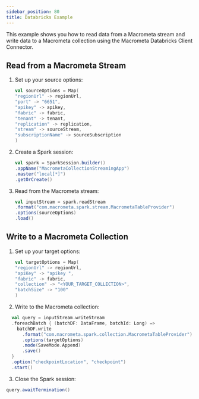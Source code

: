 ```yaml
---
sidebar_position: 80
title: Databricks Example
---
```


This example shows you how to read data from a Macrometa stream and write data to a Macrometa collection using the Macrometa Databricks Client Connector.

## Read from a Macrometa Stream

1. Set up your source options:

    ```scala
    val sourceOptions = Map(
    "regionUrl" -> regionUrl,
    "port" -> "6651",
    "apikey" -> apikey,
    "fabric" -> fabric,
    "tenant" -> tenant,
    "replication" -> replication,
    "stream" -> sourceStream,
    "subscriptionName" -> sourceSubscription
    )
    ```

2. Create a Spark session:

    ```scala
    val spark = SparkSession.builder()
    .appName("MacrometaCollectionStreamingApp")
    .master("local[*]")
    .getOrCreate()
    ```

3. Read from the Macrometa stream:

    ```scala
    val inputStream = spark.readStream
    .format("com.macrometa.spark.stream.MacrometaTableProvider")
    .options(sourceOptions)
    .load()
    ````

## Write to a Macrometa Collection

1. Set up your target options:

    ```scala
    val targetOptions = Map(
    "regionUrl" -> regionUrl,
    "apiKey" -> "apikey ",
    "fabric" -> fabric,
    "collection" -> "<YOUR_TARGET_COLLECTION>",
    "batchSize" -> "100"
    )
    ```

2. Write to the Macrometa collection:

```scala
  val query = inputStream.writeStream
  .foreachBatch { (batchDF: DataFrame, batchId: Long) =>
    batchDF.write
      .format("com.macrometa.spark.collection.MacrometaTableProvider")
      .options(targetOptions)
      .mode(SaveMode.Append)
      .save()
  }
  .option("checkpointLocation", "checkpoint")
  .start()
```

3. Close the Spark session:

```scala
query.awaitTermination()
```
